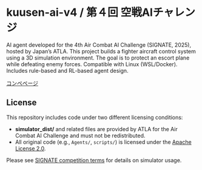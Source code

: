 # kuusen-ai-v4 / 第４回 空戦AIチャレンジ

AI agent developed for the 4th Air Combat AI Challenge (SIGNATE, 2025), hosted by Japan’s ATLA. This project builds a fighter aircraft control system using a 3D simulation environment. The goal is to protect an escort plane while defeating enemy forces. Compatible with Linux (WSL/Docker). Includes rule-based and RL-based agent design.

[コンペページ](https://user.competition.signate.jp/ja/competition/detail/?competition=de1556abda294254b30bdec61520f764)


## License

This repository includes code under two different licensing conditions:

- **simulator_dist/** and related files are provided by ATLA for the Air Combat AI Challenge and must not be redistributed.  
- All original code (e.g., `Agents/`, `scripts/`) is licensed under the [Apache License 2.0](./LICENSE-Apache-2.0).

Please see [SIGNATE competition terms](https://signate.jp/competitions/1635) for details on simulator usage.
